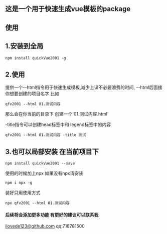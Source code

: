 ## 这是一个用于快速生成vue模板的package
## 使用 
## 1.安装到全局
```
npm install quickVue2001 -g
```
## 2.使用 
提供一个--html指令用于快速生成模板,减少上课不必要浪费的时间,
--html后面接你想要创建的项目名字
比如
```
qfv2001 --html 01.测试内容
```
那么会在你当前的目录下 创建一个'01.测试内容.html'

-title指令可以创建head标签中和 legend标签中的内容
```
qfv2001 --html 01.测试内容 -title 测试
```

## 3.也可以局部安装 在当前项目下 
```
npm install quickVue2001 --save
```
使用的时候加上npx 如果没有npx请安装
```
npm i npx -g 
```
装好只用使用方式
```
npx qfv2001 --html 01.测试内容
```
#### 后续将会添加更多功能 有更好的建议可以联系我
ilovede123@github.com
qq:718781500